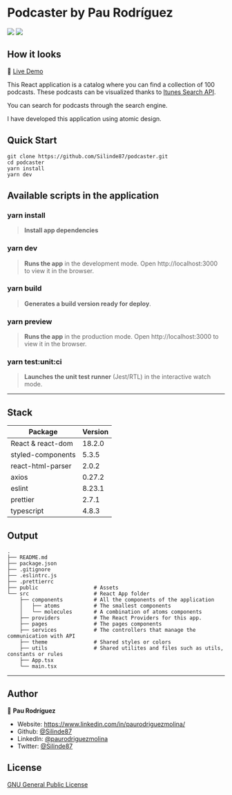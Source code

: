 # Podcaster by Pau Rodríguez

![](https://img.shields.io/github/deployments/Silinde87/phone-catalog/production?label=Vercel&logo=Vercel&logoColor=white)
![](https://img.shields.io/w3c-validation/html?targetUrl=https://phone-catalog-sandy.vercel.app/)

## How it looks

🔗 [Live Demo](https://podcaster-five.vercel.app/)

This React application is a catalog where you can find a collection of 100 podcasts.
These podcasts can be visualized thanks to [Itunes Search API](https://developer.apple.com/library/archive/documentation/AudioVideo/Conceptual/iTuneSearchAPI/Searching.html#//apple_ref/doc/uid/TP40017632-CH5-SW1).

You can search for podcasts through the search engine.

I have developed this application using atomic design.

## Quick Start

```
git clone https://github.com/Silinde87/podcaster.git
cd podcaster
yarn install
yarn dev
```

## Available scripts in the application

### yarn install

> **Install app dependencies**

### yarn dev

> **Runs the app** in the development mode. Open http://localhost:3000 to view it in the browser.

### yarn build

> **Generates a build version ready for deploy**.

### yarn preview

> **Runs the app** in the production mode. Open http://localhost:3000 to view it in the browser.

### yarn test:unit:ci

> **Launches the unit test runner** (Jest/RTL) in the interactive watch mode.

---

## Stack

| Package                         | Version |
| ------------------------------- | ------- |
| React & react-dom               | 18.2.0  |
| styled-components               | 5.3.5   |
| react-html-parser               | 2.0.2   |
| axios                           | 0.27.2  |
| eslint                          | 8.23.1  |
| prettier                        | 2.7.1   |
| typescript                      | 4.8.3   |

## Output

```
.
├── README.md
├── package.json
├── .gitignore
├── .eslintrc.js
├── .prettierrc
├── public                  # Assets
└── src                     # React App folder
    ├── components          # All the components of the application
    │   ├── atoms           # The smallest components
    │   └── molecules       # A combination of atoms components
    ├── providers           # The React Providers for this app.
    ├── pages               # The pages components
    ├── services            # The controllers that manage the communication with API
    ├── theme               # Shared styles or colors
    ├── utils               # Shared utilites and files such as utils, constants or rules
    ├── App.tsx
    └── main.tsx
```

---

## Author

👤 **Pau Rodríguez**

- Website: https://www.linkedin.com/in/paurodriguezmolina/
- Github: [@Silinde87](https://github.com/Silinde87)
- LinkedIn: [@paurodriguezmolina](https://linkedin.com/in/paurodriguezmolina)
- Twitter: [@Silinde87](https://twitter.com/Silinde87)

## License

[GNU General Public License](https://opensource.org/licenses/gpl-license)

